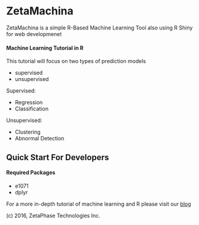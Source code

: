 # ZetaMachina
ZetaMachina is a simple R-Based Machine Learning Tool also using R Shiny for web developmenet

#### Machine Learning Tutorial in R

This tutorial will focus on two types of prediction models
- supervised
- unsupervised

Supervised:
- Regression
- Classification

Unsupervised:
- Clustering
- Abnormal Detection

## Quick Start For Developers

#### Required Packages
- e1071
- dplyr

For a more in-depth tutorial of machine learning and R please visit our [blog](https://blog.zetaphase.io/)

(c) 2016, ZetaPhase Technologies Inc.
